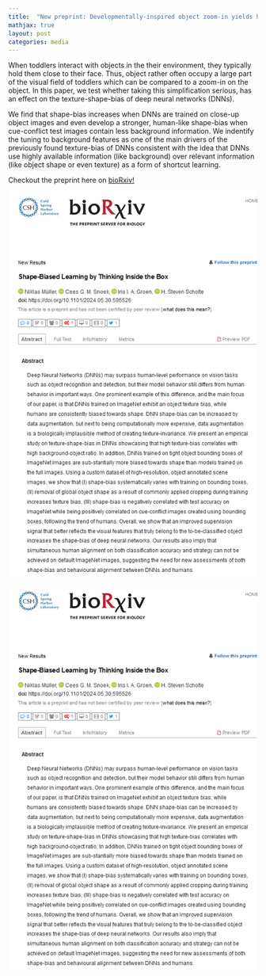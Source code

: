 ```yaml
---
title:  "New preprint: Developmentally-inspired object zoom-in yields human like shape-bias in DNNs!"
mathjax: true
layout: post
categories: media
---
```


When toddlers interact with objects in the their environment, they typically hold them close to their face. Thus, object rather often occupy a large part of the visual field of toddlers which can be compared to a zoom-in on the object.
In this paper, we test whether taking this simplification serious, has an effect on the texture-shape-bias of deep neural networks (DNNs).

We find that shape-bias increases when DNNs are trained on close-up object images and even develop a stronger, human-like shape-bias when cue-conflict test images contain less background information.
We indentify the tuning to background features as one of the main drivers of the previously found texture-bias of DNNs consistent with the idea that DNNs use highly available information (like background) over relevant information (like object shape or even texture) as a form of shortcut learning.

Checkout the preprint here on [bioRxiv!](https://www.biorxiv.org/content/10.1101/2024.05.30.595526v1)

![](./assets/imgs/texture_bias_preprint_screenshot.png)

<div><img src="./assets/imgs/texture_bias_preprint_screenshot.png"/></div>